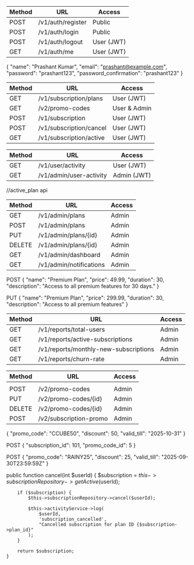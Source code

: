 | Method | URL               | Access     |
| ------ | ----------------- | ---------- |
| POST   | /v1/auth/register | Public     |
| POST   | /v1/auth/login    | Public     |
| POST   | /v1/auth/logout   | User (JWT) |
| GET    | /v1/auth/me       | User (JWT) |

{
  "name": "Prashant Kumar",
  "email": "prashant@example.com",
  "password": "prashant123",
  "password_confirmation": "prashant123"
}


| Method | URL                     | Access     |
| ------ | ----------------------- | ---------- |
| GET    | /v1/subscription/plans  | User (JWT) |
| GET    | /v2/promo-codes         | User & Admin 
| POST   | /v1/subscription        | User (JWT) |
| POST   | /v1/subscription/cancel | User (JWT) |
| GET    | /v1/subscription/active | User (JWT) |


| Method | URL                     | Access      |
| ------ | ----------------------- | ----------- |
| GET    | /v1/user/activity       | User (JWT)  |
| GET    | /v1/admin/user-activity | Admin (JWT) |

//active_plan api

| Method | URL                     | Access |
| ------ | ----------------------- | ------ |
| GET    | /v1/admin/plans         | Admin  |
| POST   | /v1/admin/plans         | Admin  |
| PUT    | /v1/admin/plans/{id}    | Admin  |
| DELETE | /v1/admin/plans/{id}    | Admin  |
| GET    | /v1/admin/dashboard     | Admin  |
| GET    | /v1/admin/notifications | Admin  |

POST
{
    "name": "Premium Plan",
    "price": 49.99,
    "duration": 30,
    "description": "Access to all premium features for 30 days."
}


PUT
{
  "name": "Premium Plan",
  "price": 299.99,
  "duration": 30,
  "description": "Access to all premium features"
}

| Method | URL                                   | Access |
| ------ | ------------------------------------- | ------ |
| GET    | /v1/reports/total-users               | Admin  |
| GET    | /v1/reports/active-subscriptions      | Admin  |
| GET    | /v1/reports/monthly-new-subscriptions | Admin  |
| GET    | /v1/reports/churn-rate                | Admin  |


| Method | URL                    | Access       |
| ------ | ---------------------- | ------------ |
| |
| POST   | /v2/promo-codes        | Admin        |
| PUT    | /v2/promo-codes/{id}   | Admin        |
| DELETE | /v2/promo-codes/{id}   | Admin        |
| POST   | /v2/subscription-promo | Admin        |

{
    "promo_code": "CCUBE50",
    "discount": 50,
    "valid_till": "2025-10-31"
}


POST
{
  "subscription_id": 101,
  "promo_code_id": 5
}

POST
{
    "promo_code": "RAINY25",
    "discount": 25,
    "valid_till": "2025-09-30T23:59:59Z"
}



public function cancel(int $userId)
    {
        $subscription = $this->subscriptionRepository->getActive($userId);

        if ($subscription) {
            $this->subscriptionRepository->cancel($userId);

            $this->activityService->log(
                $userId,
                'subscription_cancelled',
                "Cancelled subscription for plan ID {$subscription->plan_id}"
            );
        }

        return $subscription;
    }